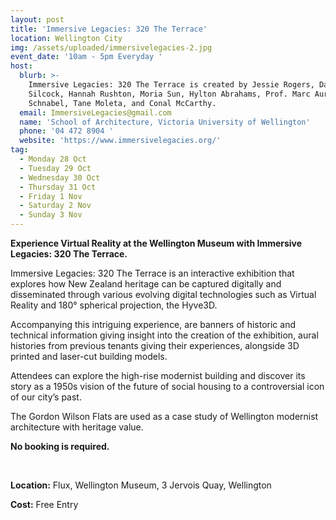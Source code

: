 ```yaml
---
layout: post
title: 'Immersive Legacies: 320 The Terrace'
location: Wellington City
img: /assets/uploaded/immersivelegacies-2.jpg
event_date: '10am - 5pm Everyday '
host:
  blurb: >-
    Immersive Legacies: 320 The Terrace is created by Jessie Rogers, David
    Silcock, Hannah Rushton, Moria Sun, Hylton Abrahams, Prof. Marc Aurel
    Schnabel, Tane Moleta, and Conal McCarthy. 
  email: ImmersiveLegacies@gmail.com
  name: 'School of Architecture, Victoria University of Wellington'
  phone: '04 472 8904 '
  website: 'https://www.immersivelegacies.org/'
tag:
  - Monday 28 Oct
  - Tuesday 29 Oct
  - Wednesday 30 Oct
  - Thursday 31 Oct
  - Friday 1 Nov
  - Saturday 2 Nov
  - Sunday 3 Nov
---
```

**Experience Virtual Reality at the Wellington Museum with Immersive Legacies: 320 The Terrace.**

Immersive Legacies: 320 The Terrace is an interactive exhibition that explores how New Zealand heritage can be captured digitally and disseminated through various evolving digital technologies such as Virtual Reality and 180° spherical projection, the Hyve3D. 

Accompanying this intriguing experience, are banners of historic and technical information giving insight into the creation of the exhibition, aural histories from previous tenants giving their experiences, alongside 3D printed and laser-cut building models.

Attendees can explore the high-rise modernist building and discover its story as a 1950s vision of the future of social housing to a controversial icon of our city’s past.

The Gordon Wilson Flats are used as a case study of Wellington modernist architecture with heritage value.

**No booking is required.** 

<br>

**Location:** Flux, Wellington Museum, 3 Jervois Quay, Wellington

**Cost:** Free Entry
